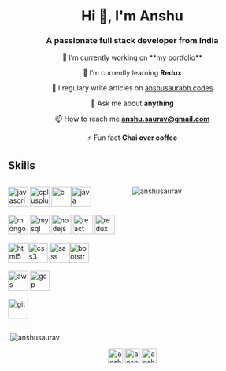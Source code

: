 <h1 align="center">Hi 👋, I'm Anshu</h1>
<h3 align="center">A passionate full stack developer from India</h3>
<div align="center">
 🔭 I’m currently working on **my portfolio**

🌱 I’m currently learning **Redux**

📝 I regulary write articles on [anshusaurabh.codes](anshusaurabh.codes)

💬 Ask me about **anything**

📫 How to reach me **anshu.saurav@gmail.com**

⚡ Fun fact **Chai over coffee**

</div>
<h2>Skills</h2>

<div style="display:grid; grid-template-columns:repeat(2,1fr);">
<div>
<p align="left"><img src="https://devicons.github.io/devicon/devicon.git/icons/javascript/javascript-original.svg" alt="javascript" width="40" height="40"/> <img src="https://devicons.github.io/devicon/devicon.git/icons/cplusplus/cplusplus-original.svg" alt="cplusplus" width="40" height="40"/>    <img src="https://devicons.github.io/devicon/devicon.git/icons/c/c-original.svg" alt="c" width="40" height="40" title="C"/><img src="https://devicons.github.io/devicon/devicon.git/icons/java/java-original-wordmark.svg" alt="java" width="40" height="40"/></p>

<p>
 <img src="https://devicons.github.io/devicon/devicon.git/icons/mongodb/mongodb-original-wordmark.svg" alt="mongodb" width="40" height="40"/> <img src="https://devicons.github.io/devicon/devicon.git/icons/mysql/mysql-original-wordmark.svg" alt="mysql" width="40" height="40"/> <img src="https://devicons.github.io/devicon/devicon.git/icons/nodejs/nodejs-original-wordmark.svg" alt="nodejs" width="40" height="40"/> <img src="https://devicons.github.io/devicon/devicon.git/icons/react/react-original-wordmark.svg" alt="react" width="40" height="40"/> <img src="https://devicons.github.io/devicon/devicon.git/icons/redux/redux-original.svg" alt="redux" width="40" height="40"/></p>

<p align="left"><img src="https://devicons.github.io/devicon/devicon.git/icons/html5/html5-original-wordmark.svg" alt="html5" width="40" height="40"/><img src="https://devicons.github.io/devicon/devicon.git/icons/css3/css3-original-wordmark.svg" alt="css3" width="40" height="40"/> <img src="https://devicons.github.io/devicon/devicon.git/icons/sass/sass-original.svg" alt="sass" width="40" height="40"/><img src="https://devicons.github.io/devicon/devicon.git/icons/bootstrap/bootstrap-plain.svg" alt="bootstrap" width="40" height="40"/> 
</p>
<p> <img src="https://devicons.github.io/devicon/devicon.git/icons/amazonwebservices/amazonwebservices-original-wordmark.svg" alt="aws" width="40" height="40"/> <img src="https://www.vectorlogo.zone/logos/google_cloud/google_cloud-icon.svg" alt="gcp" width="40" height="40"/>
</p>

<p><img src="https://www.vectorlogo.zone/logos/git-scm/git-scm-icon.svg" alt="git" width="40" height="40"/> </p>
</div>
<div>
<p align="left"><img align="center" src="https://github-readme-stats.vercel.app/api/top-langs/?username=anshusaurav&layout=compact&hide=html" alt="anshusaurav" /></p>
</div>
</div>
<p>&nbsp;<img align="center" src="https://github-readme-stats.vercel.app/api?username=anshusaurav&show_icons=true" alt="anshusaurav"  /></p>

<p align="center">
<a href="https://twitter.com/anshusaurav" target="blank"><img align="center" src="https://cdn.jsdelivr.net/npm/simple-icons@3.0.1/icons/twitter.svg" alt="anshusaurav" height="30" width="30" /></a>
<a href="https://instagram.com/anshusaurav" target="blank"><img align="center" src="https://cdn.jsdelivr.net/npm/simple-icons@3.0.1/icons/instagram.svg" alt="anshusaurav" height="30" width="30" /></a>
</a>
<a href="https://medium.com/anshusaurav" target="blank"><img align="center" src="https://cdn.jsdelivr.net/npm/simple-icons@3.0.1/icons/medium.svg" alt="anshusaurav" height="30" width="30" /></a>
</p>

